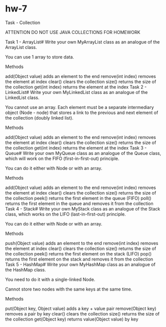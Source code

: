 # hw-7
Task - Collection

ATTENTION
DO NOT USE JAVA COLLECTIONS FOR HOMEWORK

Task 1 - ArrayList#
Write your own MyArrayList class as an analogue of the ArrayList class.

You can use 1 array to store data.

Methods

add(Object value) adds an element to the end
remove(int index) removes the element at index
clear() clears the collection
size() returns the size of the collection
get(int index) returns the element at the index
Task 2 - LinkedList#
Write your own MyLinkedList class as an analogue of the LinkedList class.

You cannot use an array. Each element must be a separate intermediary object (Node - node) that stores a link to the previous and next element of the collection (doubly linked list).

Methods

add(Object value) adds an element to the end
remove(int index) removes the element at index
clear() clears the collection
size() returns the size of the collection
get(int index) returns the element at the index
Task 3 - Queue#
Write your own MyQueue class as an analogue of the Queue class, which will work on the FIFO (first-in-first-out) principle.

You can do it either with Node or with an array.

Methods

add(Object value) adds an element to the end
remove(int index) removes the element at index
clear() clears the collection
size() returns the size of the collection
peek() returns the first element in the queue (FIFO)
poll() returns the first element in the queue and removes it from the collection
Task 4 - Stack#
Write your own MyStack class as an analogue of the Stack class, which works on the LIFO (last-in-first-out) principle.

You can do it either with Node or with an array.

Methods

push(Object value) adds an element to the end
remove(int index) removes the element at index
clear() clears the collection
size() returns the size of the collection
peek() returns the first element on the stack (LIFO)
pop() returns the first element on the stack and removes it from the collection
Task 5 - HashMap#
Write your own MyHashMap class as an analogue of the HashMap class.

You need to do it with a single-linked Node.

Cannot store two nodes with the same keys at the same time.

Methods

put(Object key, Object value) adds a key + value pair
remove(Object key) removes a pair by key
clear() clears the collection
size() returns the size of the collection
get(Object key) returns value(Object value) by key
